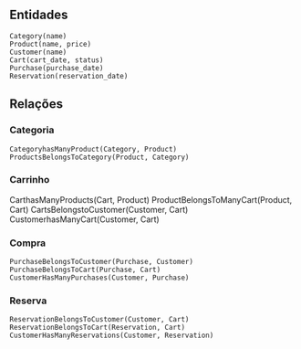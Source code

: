 ## Entidades
```
Category(name)
Product(name, price)
Customer(name)
Cart(cart_date, status)
Purchase(purchase_date)
Reservation(reservation_date)
```

## Relações

### Categoria
```
CategoryhasManyProduct(Category, Product)
ProductsBelongsToCategory(Product, Category)
```

### Carrinho
CarthasManyProducts(Cart, Product)
ProductBelongsToManyCart(Product, Cart)
CartsBelongstoCustomer(Customer, Cart)
CustomerhasManyCart(Customer, Cart)

### Compra

```
PurchaseBelongsToCustomer(Purchase, Customer)
PurchaseBelongsToCart(Purchase, Cart)
CustomerHasManyPurchases(Customer, Purchase)
```
### Reserva

```
ReservationBelongsToCustomer(Customer, Cart)
ReservationBelongsToCart(Reservation, Cart)
CustomerHasManyReservations(Customer, Reservation)
```